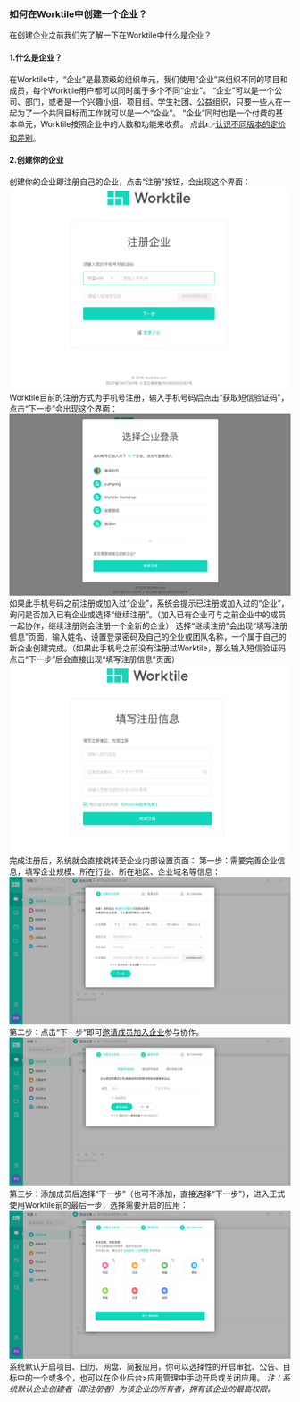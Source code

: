 ### 如何在Worktile中创建一个企业？
在创建企业之前我们先了解一下在Worktile中什么是企业？
#### 1.什么是企业？
在Worktile中，“企业”是最顶级的组织单元，我们使用“企业”来组织不同的项目和成员，每个Worktile用户都可以同时属于多个不同“企业”。
“企业”可以是一个公司、部门，或者是一个兴趣小组、项目组、学生社团、公益组织，只要一些人在一起为了一个共同目标而工作就可以是一个“企业”。
“企业”同时也是一个付费的基本单元，Worktile按照企业中的人数和功能来收费。
点此👉[认识不同版本的定价和差别](/wo-shi-xin-shou/ren-shi-bu-tong-ban-ben-de-ding-jia-he-cha-bie.md)。
#### 2.创建你的企业
创建你的企业即注册自己的企业，点击“注册”按钮，会出现这个界面：
![](/assets/1-27.png)
Worktile目前的注册方式为手机号注册，输入手机号码后点击“获取短信验证码”，点击“下一步”会出现这个界面：
![](/assets/1-26.png)
如果此手机号码之前注册或加入过“企业”，系统会提示已注册或加入过的“企业”，询问是否加入已有企业或选择“继续注册”。（加入已有企业可与之前企业中的成员一起协作，继续注册则会注册一个全新的企业）
选择“继续注册”会出现“填写注册信息”页面，输入姓名、设置登录密码及自己的企业或团队名称，一个属于自己的新企业创建完成。（如果此手机号之前没有注册过Worktile，那么输入短信验证码点击“下一步”后会直接出现“填写注册信息”页面）
![](/assets/1-28.png)
完成注册后，系统就会直接跳转至企业内部设置页面：
第一步：需要完善企业信息，填写企业规模、所在行业、所在地区、企业域名等信息：
![](/assets/1-29.png)
第二步：点击“下一步”即可[邀请成员加入企业](/7.邀请成员加入企业)参与协作。
![](/assets/1-30.png)
第三步：添加成员后选择“下一步”（也可不添加，直接选择“下一步”），进入正式使用Worktile前的最后一步，选择需要开启的应用：
![](/assets/1-31.png)
系统默认开启项目、日历、网盘、简报应用，你可以选择性的开启审批、公告、目标中的一个或多个，也可以在企业后台>应用管理中手动开启或关闭应用。
_注：系统默认企业创建者（即注册者）为该企业的所有者，拥有该企业的最高权限。_
